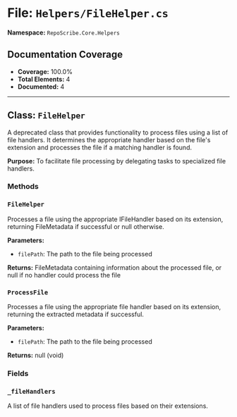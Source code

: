 # File: `Helpers/FileHelper.cs`

**Namespace:** `RepoScribe.Core.Helpers`

## Documentation Coverage

- **Coverage:** 100.0%
- **Total Elements:** 4
- **Documented:** 4

---

## Class: `FileHelper`

A deprecated class that provides functionality to process files using a list of file handlers. It determines the appropriate handler based on the file's extension and processes the file if a matching handler is found.

**Purpose:** To facilitate file processing by delegating tasks to specialized file handlers.

### Methods

  ### `FileHelper`

  Processes a file using the appropriate IFileHandler based on its extension, returning FileMetadata if successful or null otherwise.

  **Parameters:**
  - `filePath`: The path to the file being processed

  **Returns:** FileMetadata containing information about the processed file, or null if no handler could process the file

  ### `ProcessFile`

  Processes a file using the appropriate file handler based on its extension, returning the extracted metadata if successful.

  **Parameters:**
  - `filePath`: The path to the file being processed

  **Returns:** null (void)

### Fields

  ### `_fileHandlers`

  A list of file handlers used to process files based on their extensions.

